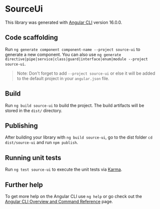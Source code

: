 # SourceUi

This library was generated with [Angular CLI](https://github.com/angular/angular-cli) version 16.0.0.

## Code scaffolding

Run `ng generate component component-name --project source-ui` to generate a new component. You can also use `ng generate directive|pipe|service|class|guard|interface|enum|module --project source-ui`.
> Note: Don't forget to add `--project source-ui` or else it will be added to the default project in your `angular.json` file. 

## Build

Run `ng build source-ui` to build the project. The build artifacts will be stored in the `dist/` directory.

## Publishing

After building your library with `ng build source-ui`, go to the dist folder `cd dist/source-ui` and run `npm publish`.

## Running unit tests

Run `ng test source-ui` to execute the unit tests via [Karma](https://karma-runner.github.io).

## Further help

To get more help on the Angular CLI use `ng help` or go check out the [Angular CLI Overview and Command Reference](https://angular.io/cli) page.
